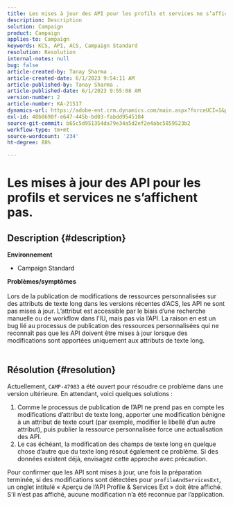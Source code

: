 ```yaml
---
title: Les mises à jour des API pour les profils et services ne s’affichent pas.
description: Description
solution: Campaign
product: Campaign
applies-to: Campaign
keywords: KCS, API, ACS, Campaign Standard
resolution: Resolution
internal-notes: null
bug: false
article-created-by: Tanay Sharma .
article-created-date: 6/1/2023 9:54:11 AM
article-published-by: Tanay Sharma .
article-published-date: 6/1/2023 9:55:08 AM
version-number: 2
article-number: KA-21517
dynamics-url: https://adobe-ent.crm.dynamics.com/main.aspx?forceUCI=1&pagetype=entityrecord&etn=knowledgearticle&id=066ce93c-6200-ee11-8f6e-6045bd0067ea
exl-id: 48b8690f-e647-445b-bd03-fabdd9545184
source-git-commit: b65c5d951354da79e34a5d2ef2e4abc5859523b2
workflow-type: tm+mt
source-wordcount: '234'
ht-degree: 88%

---
```


# Les mises à jour des API pour les profils et services ne s’affichent pas.

## Description {#description}

<b>Environnement</b>
- Campaign Standard

<b>Problèmes/symptômes</b><br><br>Lors de la publication de modifications de ressources personnalisées sur des attributs de texte long dans les versions récentes d’ACS, les API ne sont pas mises à jour. L’attribut est accessible par le biais d’une recherche manuelle ou de workflow dans l’IU, mais pas via l’API. La raison en est un bug lié au processus de publication des ressources personnalisées qui ne reconnaît pas que les API doivent être mises à jour lorsque des modifications sont apportées uniquement aux attributs de texte long.
<br> <br>

## Résolution {#resolution}


Actuellement, `CAMP-47983` a été ouvert pour résoudre ce problème dans une version ultérieure. En attendant, voici quelques solutions :

1. Comme le processus de publication de l’API ne prend pas en compte les modifications d’attribut de texte long, apporter une modification bénigne à un attribut de texte court (par exemple, modifier le libellé d’un autre attribut), puis publier la ressource personnalisée force une actualisation des API.
2. Le cas échéant, la modification des champs de texte long en quelque chose d’autre que du texte long résout également ce problème. Si des données existent déjà, envisagez cette approche avec précaution.


Pour confirmer que les API sont mises à jour, une fois la préparation terminée, si des modifications sont détectées pour `profileAndServicesExt`, un onglet intitulé « Aperçu de l’API Profile &amp; Services Ext » doit être affiché. S’il n’est pas affiché, aucune modification n’a été reconnue par l’application.
